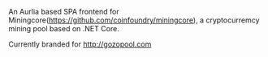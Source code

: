
An Aurlia based SPA frontend for Miningcore(https://github.com/coinfoundry/miningcore), a cryptocurremcy mining pool based on .NET Core.

Currently branded for http://gozopool.com 
